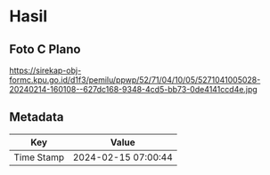 # Hasil

## Foto C Plano

https://sirekap-obj-formc.kpu.go.id/d1f3/pemilu/ppwp/52/71/04/10/05/5271041005028-20240214-160108--627dc168-9348-4cd5-bb73-0de4141ccd4e.jpg


## Metadata

| Key        | Value               |
| ---------- | ------------------- |
| Time Stamp | 2024-02-15 07:00:44 |



